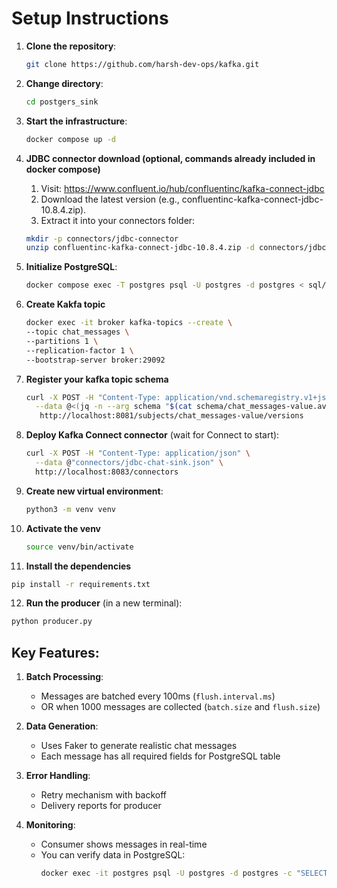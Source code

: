 # Setup Instructions

1. **Clone the repository**:
   ```bash
   git clone https://github.com/harsh-dev-ops/kafka.git
   ```

2. **Change directory**:
   ```bash
   cd postgers_sink
   ```
   
3. **Start the infrastructure**:
   ```bash
   docker compose up -d
   ```

4. **JDBC connector download (optional, commands already included in docker compose)**
   1. Visit: https://www.confluent.io/hub/confluentinc/kafka-connect-jdbc
   2. Download the latest version (e.g., confluentinc-kafka-connect-jdbc-10.8.4.zip).
   3. Extract it into your connectors folder:
   ```bash
   mkdir -p connectors/jdbc-connector
   unzip confluentinc-kafka-connect-jdbc-10.8.4.zip -d connectors/jdbc-connector
   ```

5. **Initialize PostgreSQL**:
   ```bash
   docker compose exec -T postgres psql -U postgres -d postgres < sql/init_db.sql
   ```

<!-- 4. **Download PostgreSQL JDBC driver**:
   ```bash
   mkdir -p postgres-driver
   wget https://jdbc.postgresql.org/download/postgresql-42.7.7.jar -O postgres-driver/postgresql-42.7.7.jar
   ``` -->

6. **Create Kakfa topic**
   ```bash
   docker exec -it broker kafka-topics --create \
   --topic chat_messages \
   --partitions 1 \
   --replication-factor 1 \
   --bootstrap-server broker:29092
   ```

7. **Register your kafka topic schema**
   ```bash
   curl -X POST -H "Content-Type: application/vnd.schemaregistry.v1+json" \
     --data @<(jq -n --arg schema "$(cat schema/chat_messages-value.avsc)" '{schema: $schema}') \
      http://localhost:8081/subjects/chat_messages-value/versions
   ```

8. **Deploy Kafka Connect connector** (wait for Connect to start):
   ```bash
   curl -X POST -H "Content-Type: application/json" \
     --data @"connectors/jdbc-chat-sink.json" \
     http://localhost:8083/connectors
   ```
9. **Create new virtual environment**:
   ```bash
   python3 -m venv venv
   ```

10. **Activate the venv**
    ```bash
    source venv/bin/activate
    ```

11. **Install the dependencies**
   ```sh
   pip install -r requirements.txt
   ```

12. **Run the producer** (in a new terminal):
   ```bash
   python producer.py
   ```

## Key Features:

1. **Batch Processing**:
   - Messages are batched every 100ms (`flush.interval.ms`)
   - OR when 1000 messages are collected (`batch.size` and `flush.size`)

2. **Data Generation**:
   - Uses Faker to generate realistic chat messages
   - Each message has all required fields for PostgreSQL table

3. **Error Handling**:
   - Retry mechanism with backoff
   - Delivery reports for producer

4. **Monitoring**:
   - Consumer shows messages in real-time
   - You can verify data in PostgreSQL:
     ```bash
     docker exec -it postgres psql -U postgres -d postgres -c "SELECT COUNT(*) FROM ChatMessages;"
     ```
